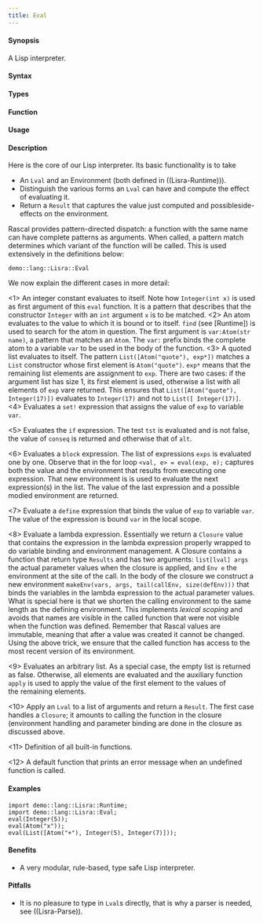 ```yaml
---
title: Eval
---
```


#### Synopsis

A Lisp interpreter.

#### Syntax

#### Types

#### Function
       
#### Usage

#### Description

Here is the core of our Lisp interpreter. Its basic functionality is to take

*  An `Lval` and an Environment (both defined in ((Lisra-Runtime))).
*  Distinguish the various forms an `Lval` can have and compute the
  effect of evaluating it.
*  Return a `Result` that captures the value just computed and possibleside-effects
on the environment.


Rascal provides pattern-directed dispatch: a function with the same name
can have complete patterns as arguments. When called, a pattern match determines which
variant of the function will be called. This is used extensively in the definitions below:

```rascal-include
demo::lang::Lisra::Eval
```

                
We now explain the different cases in more detail:

<1> An integer constant evaluates to itself. Note how `Integer(int x)` is used as first
    argument of this `eval` function. It is a pattern that describes that the constructor `Integer`
    with an `int` argument `x` is to be matched.
<2> An atom evaluates to the value to which it is bound or to itself. `find` (see [Runtime]) is used
    to search for the atom in question. The first argument is `var:Atom(str name)`, a pattern that matches
    an `Atom`. The `var:` prefix binds the complete atom to a variable `var` to be used in the body of the function.
<3> A quoted list evaluates to itself. The pattern `List([Atom("quote"), exp*])` matches a `List` constructor
    whose first element is `Atom("quote")`. `exp*` means that the remaining list elements are assignment to `exp`.
    There are two cases: if the argument list has size 1, its first element is used, otherwise a list with all elements of `exp`
    vare returned. This ensures that `List([Atom("quote"), Integer(17)])` evaluates to  `Integer(17)` and not to `List([ Integer(17)]`.
<4> Evaluates a `set!` expression that assigns the value of `exp` to variable `var`.

<5> Evaluates the `if` expression. The test `tst` is evaluated and is not false, the value of `conseq` is returned and otherwise
    that of `alt`.

<6> Evaluates a `block` expression. The list of expressions `exps` is evaluated one by one. Observe that in the for loop
    `<val, e> = eval(exp, e);` captures both the value and the environment that results from executing one expression. That new environment is
    is used to evaluate the next expression(s) in the list. The value of the last expression and a possible modied environment are returned.

<7> Evaluate a `define` expression that binds the value of `exp` to variable `var`.
    The value of the expression is bound `var` in the local scope.

<8> Evaluate a lambda expression. Essentially we return a `Closure` value that contains the expression in the lambda expression
    properly wrapped to do variable binding and environment management. 
    A Closure contains a function that return type `Results` and has two arguments:
   `list[lval] args` the actual parameter values when the closure is applied, and
   `Env e` the environment at the site of the call.
    In the body of the closure we construct a new environment `makeEnv(vars, args, tail(callEnv, size(defEnv)))` that binds the variables
    in the lambda expression to the actual parameter values. What is special here is that we shorten the calling environment to the
    same length as the defining environment. This implements _lexical scoping_ and avoids that names are visible in the called
    function that were not visible when the function was defined. Remember that Rascal values are immutable, meaning that after a value was 
    created it cannot be changed. Using the above trick, we ensure that the called function has access to the most recent version of
    its environment.

<9> Evaluates an arbitrary list. As a special case, the empty list is returned as false.
    Otherwise, all elements are evaluated and the auxiliary function ` apply` is used to apply the value of the first element to the values of   
    the remaining elements.

<10> Apply an `Lval` to a list of arguments and return a `Result`. The first case handles a `Closure`; it amounts
     to calling the function in the closure (environment handling and parameter binding are done in the closure as discussed above.

<11> Definition of all built-in functions.

<12> A default function that prints an error message when an undefined function is called.

#### Examples

```rascal-shell
import demo::lang::Lisra::Runtime;
import demo::lang::Lisra::Eval;
eval(Integer(5));
eval(Atom("x"));
eval(List([Atom("+"), Integer(5), Integer(7)]));
```

#### Benefits

*  A very modular, rule-based, type safe Lisp interpreter.

#### Pitfalls

*  It is no pleasure to type in `Lval`s directly, that is why a parser is needed, see ((Lisra-Parse)).

